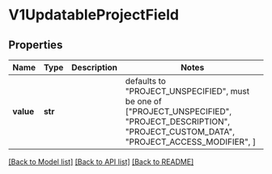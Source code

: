 # V1UpdatableProjectField


## Properties
Name | Type | Description | Notes
------------ | ------------- | ------------- | -------------
**value** | **str** |  | defaults to "PROJECT_UNSPECIFIED",  must be one of ["PROJECT_UNSPECIFIED", "PROJECT_DESCRIPTION", "PROJECT_CUSTOM_DATA", "PROJECT_ACCESS_MODIFIER", ]

[[Back to Model list]](../README.md#documentation-for-models) [[Back to API list]](../README.md#documentation-for-api-endpoints) [[Back to README]](../README.md)


